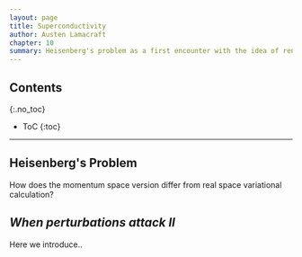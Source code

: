 ```yaml
---
layout: page
title: Superconductivity
author: Austen Lamacraft
chapter: 10
summary: Heisenberg's problem as a first encounter with the idea of renormalization. Cooper divergences. BCS theory. Anderson spin picture.
---
```


## Contents
{:.no_toc}

* ToC
{:toc}

---

## Heisenberg's Problem

How does the momentum space version differ from real space variational calculation?

## _When perturbations attack II_

Here we introduce..
